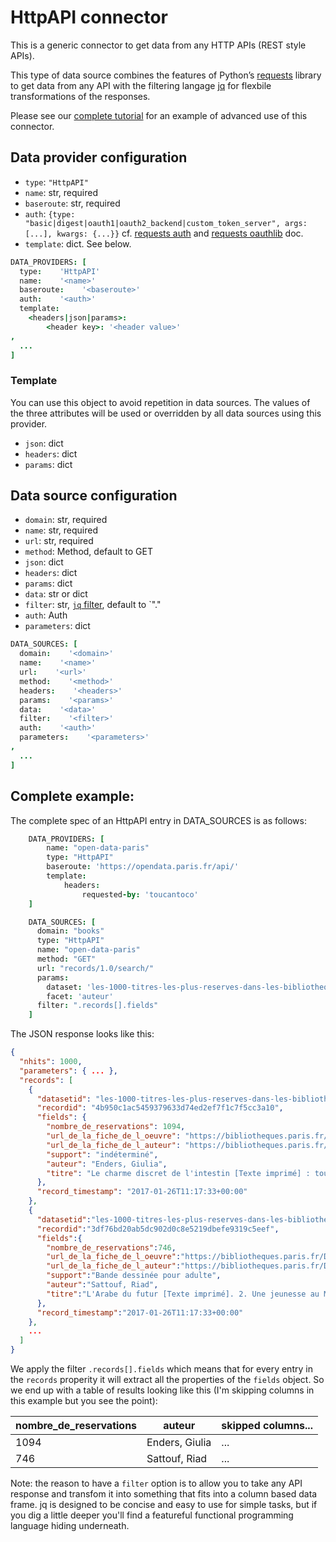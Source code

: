 # HttpAPI connector

This is a generic connector to get data from any HTTP APIs (REST style APIs).

This type of data source combines the features of Python’s [requests](http://docs.python-requests.org/) 
library to get data from any API with the filtering langage [jq](https://stedolan.github.io/jq/) for
flexbile transformations of the responses.

Please see our [complete tutorial](https://docs.toucantoco.com/concepteur/tutorials/18-jq.html) for 
an example of advanced use of this connector.

## Data provider configuration

* `type`: `"HttpAPI"`
* `name`: str, required
* `baseroute`: str, required
* `auth`: `{type: "basic|digest|oauth1|oauth2_backend|custom_token_server", args: [...], kwargs: {...}}` 
    cf. [requests auth](http://docs.python-requests.org/en/master/) and 
    [requests oauthlib](https://requests-oauthlib.readthedocs.io/en/latest/oauth2_workflow) doc. 
* `template`: dict. See below.

```coffee
DATA_PROVIDERS: [
  type:    'HttpAPI'
  name:    '<name>'
  baseroute:    '<baseroute>'
  auth:    '<auth>'
  template:
    <headers|json|params>:
        <header key>: '<header value>'
,
  ...
]
```

### Template

You can use this object to avoid repetition in data sources. 
The values of the three attributes will be used or overridden by 
all data sources using this provider.

* `json`: dict
* `headers`: dict
* `params`: dict


## Data source configuration

* `domain`: str, required
* `name`: str, required
* `url`: str, required
* `method`: Method, default to GET
* `json`: dict
* `headers`: dict
* `params`: dict
* `data`: str or dict
* `filter`: str, [`jq` filter](https://stedolan.github.io/jq/manual/), default to `"."
* `auth`: Auth
* `parameters`: dict

```coffee
DATA_SOURCES: [
  domain:    '<domain>'
  name:    '<name>'
  url:    '<url>'
  method:    '<method>'
  headers:    '<headers>'
  params:    '<params>'
  data:    '<data>'
  filter:    '<filter>'
  auth:    '<auth>'
  parameters:    '<parameters>'
,
  ...
]
```

## Complete example:

The complete spec of an HttpAPI entry in DATA_SOURCES is as follows:

```coffee
    DATA_PROVIDERS: [
        name: "open-data-paris"
        type: "HttpAPI"
        baseroute: 'https://opendata.paris.fr/api/'
        template:
            headers:
                requested-by: 'toucantoco'
    ]
```

```coffee
    DATA_SOURCES: [
      domain: "books"
      type: "HttpAPI"
      name: "open-data-paris"
      method: "GET"
      url: "records/1.0/search/"
      params:
        dataset: 'les-1000-titres-les-plus-reserves-dans-les-bibliotheques-de-pret'
        facet: 'auteur'
      filter: ".records[].fields"
    ]
```

The JSON response looks like this:

```json
{
  "nhits": 1000,
  "parameters": { ... },
  "records": [
    {
      "datasetid": "les-1000-titres-les-plus-reserves-dans-les-bibliotheques-de-pret",
      "recordid": "4b950c1ac5459379633d74ed2ef7f1c7f5cc3a10",
      "fields": {
        "nombre_de_reservations": 1094,
        "url_de_la_fiche_de_l_oeuvre": "https://bibliotheques.paris.fr/Default/doc/SYRACUSE/1009613",
        "url_de_la_fiche_de_l_auteur": "https://bibliotheques.paris.fr/Default/doc/SYRACUSE/1009613",
        "support": "indéterminé",
        "auteur": "Enders, Giulia",
        "titre": "Le charme discret de l'intestin [Texte imprimé] : tout sur un organe mal aimé"
      },
      "record_timestamp": "2017-01-26T11:17:33+00:00"
    },
    {
      "datasetid":"les-1000-titres-les-plus-reserves-dans-les-bibliotheques-de-pret",
      "recordid":"3df76bd20ab5dc902d0c8e5219dbefe9319c5eef",
      "fields":{
        "nombre_de_reservations":746,
        "url_de_la_fiche_de_l_oeuvre":"https://bibliotheques.paris.fr/Default/doc/SYRACUSE/1016593",
        "url_de_la_fiche_de_l_auteur":"https://bibliotheques.paris.fr/Default/doc/SYRACUSE/1016593",
        "support":"Bande dessinée pour adulte",
        "auteur":"Sattouf, Riad",
        "titre":"L'Arabe du futur [Texte imprimé]. 2. Une jeunesse au Moyen-Orient, 1984-1985"
      },
      "record_timestamp":"2017-01-26T11:17:33+00:00"
    },
    ...
  ]
}
```

We apply the filter `.records[].fields` which means that for
every entry in the `records` properity it will extract all the
properties of the `fields` object. So we end up with a table of
results looking like this (I'm skipping columns in this example but you
see the point):

| nombre_de_reservations | auteur             | skipped columns... |
|------------------------|--------------------|--------------------|
| 1094                   |  Enders, Giulia    | ...                |
| 746                    |  Sattouf, Riad     | ...                |


Note: the reason to have a `filter` option is to allow you to take any
API response and transfom it into something that fits into a column
based data frame. jq is designed to be concise and easy to use for simple
tasks, but if you dig a little deeper you'll find a featureful
functional programming language hiding underneath.
